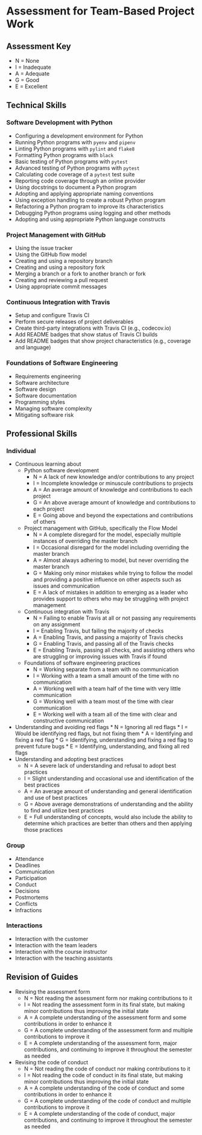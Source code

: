 # Assessment for Team-Based Project Work

## Assessment Key

* N = None
* I = Inadequate
* A = Adequate
* G = Good
* E = Excellent

## Technical Skills

### Software Development with Python

* Configuring a development environment for Python
* Running Python programs with `pyenv` and `pipenv`
* Linting Python programs with `pylint` and `flake8`
* Formatting Python programs with `black`
* Basic testing of Python programs with `pytest`
* Advanced testing of Python programs with `pytest`
* Calculating code coverage of a `pytest` test suite
* Reporting code coverage through an online provider
* Using docstrings to document a Python program
* Adopting and applying appropriate naming conventions
* Using exception handling to create a robust Python program
* Refactoring a Python program to improve its characteristics
* Debugging Python programs using logging and other methods
* Adopting and using appropriate Python language constructs

### Project Management with GitHub

* Using the issue tracker
* Using the GitHub flow model
* Creating and using a repository branch
* Creating and using a repository fork
* Merging a branch or a fork to another branch or fork
* Creating and reviewing a pull request
* Using appropriate commit messages

### Continuous Integration with Travis

* Setup and configure Travis CI
* Perform secure releases of project deliverables
* Create third-party integrations with Travis CI (e.g., codecov.io)
* Add README badges that show status of Travis CI builds
* Add README badges that show project characteristics (e.g., coverage and
 language)

### Foundations of Software Engineering

* Requirements engineering
* Software architecture
* Software design
* Software documentation
* Programming styles
* Managing software complexity
* Mitigating software risk

## Professional Skills

### Individual

* Continuous learning about
  * Python software development
      * N = A lack of new knowledge and/or contributions 
        to any project
      * I = Incomplete knowledge or minuscule contributions 
        to projects
      * A = An average amount of knowledge and contributions 
        to each project
      * G = An above average amount of knowledge and contributions 
        to each project
      * E = Going above and beyond the expectations and contributions 
        of others
   * Project management with GitHub, specifically the Flow Model
      * N = A complete disregard for the model, especially multiple 
        instances of overriding the master branch
      * I = Occasional disregard for the model including overriding 
        the master branch
      * A = Almost always adhering to model, but never overriding 
        the master branch
      * G = Making only minor mistakes while trying to follow the model 
        and providing a positive influence on other aspects such as issues and communication
      * E = A lack of mistakes in addition to emerging as a leader who 
        provides support to others who may be struggling with project management
   * Continuous integration with Travis
      * N = Failing to enable Travis at all or not passing any requirements 
        on any assignment
      * I = Enabling Travis, but failing the majority of checks
      * A = Enabling Travis, and passing a majority of Travis checks
      * G = Enabling Travis, and passing all of the Travis checks
      * E = Enabling Travis, passing all checks, and assisting others who are 
        struggling or improving issues with Travis if found
   * Foundations of software engineering practices
      * N = Working separate from a team with no communication
      * I = Working with a team a small amount of the time with no communication
      * A = Working well with a team half of the time with very little communication
      * G = Working well with a team most of the time with clear communication
      * E = Working well with a team all of the time with clear and constructive communication
* Understanding and avoiding red flags
      * N = Ignoring all red flags
      * I = Would be identifying red flags, but not fixing them
      * A = Identifying and fixing a red flag
      * G = Identifying, understanding and fixing a red flag to prevent future bugs
      * E = Identifying, understanding, and fixing all red flags
 * Understanding and adopting best practices
      * N = A severe lack of understanding and refusal to adopt best practices
      * I = Slight understanding and occasional use and identification of the best 
        practices
      * A = An average amount of understanding and general identification and use of 
        best practices
      * G = Above average demonstrations of understanding and the ability to find and utilize 
        best practices
      * E = Full understanding of concepts, would also include the ability to determine which 
        practices are better than others and then applying those practices

### Group

* Attendance
* Deadlines
* Communication
* Participation
* Conduct
* Decisions
* Postmortems
* Conflicts
* Infractions

### Interactions

* Interaction with the customer
* Interaction with the team leaders
* Interaction with the course instructor
* Interaction with the teaching assistants

## Revision of Guides
* Revising the assessment form
    * N = Not reading the assessment form nor making contributions to it
    * I = Not reading the assessment form in its final state, but making minor contributions thus improving the initial state
    * A = A complete understanding of the assessment form and some contributions in order to enhance it
    * G = A complete understanding of the assessment form and multiple contributions to improve it
    * E = A complete understanding of the assessment form, major contributions, and continuing to improve it throughout the semester as needed
* Revising the code of conduct
    * N = Not reading the code of conduct nor making contributions to it
    * I = Not reading the code of conduct in its final state, but making minor contributions thus improving the initial state
    * A = A complete understanding of the code of conduct and some contributions in order to enhance it
    * G = A complete understanding of the code of conduct and multiple contributions to improve it
    * E = A complete understanding of the code of conduct, major contributions, and continuing to improve it throughout the semester as needed
